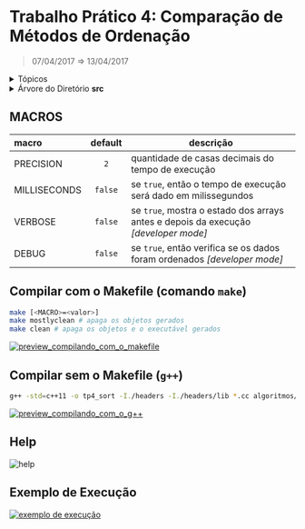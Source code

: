 # Trabalho Prático 4: Comparação de Métodos de Ordenação
> 07/04/2017 ⇒ 13/04/2017

<details>
<summary>Tópicos</summary>
<!-- TOC depthFrom:1 depthTo:6 withLinks:1 updateOnSave:0 orderedList:0 -->

* [MACROS](#macros)
* [Compilar com o Makefile (comando `make`)](#compilar-com-o-makefile-comando-make)
* [Compilar sem o Makefile (`g++`)](#compilar-sem-o-makefile-g)
* [Help](#help)
* [Exemplo de Execução](#exemplo-de-execuo)

<!-- /TOC -->
</details>

<!-- http://fnal.gov/docs/products/gcc/libg++/libg++_toc.html -->
<!-- LEGENDAS DA TREE DIRECTORY:
{pasta}
@executavel
-->
<details>
	<summary>Árvore do Diretório <b>src</b></summary>

	.
	├── {algoritmos}
	│   ├── bubblesort.cc
	│   ├── heapsort.cc
	│   ├── insertionsort.cc
	│   ├── mergesort.cc
	│   ├── quicksort.cc
	│   └── selectionsort.cc
	├── {headers}
	│   ├── analytics.hpp
	│   ├── extras.hpp
	│   ├── {lib}
	│   │   ├── arg.hpp
	│   │   ├── getopts.hpp
	│   │   ├── optionparser.h
	│   │   └── unittest.hpp
	│   └── ordenacaoAnalytics.hpp
	├── main.cc
	├── Makefile
	└── ordenacaoAnalytics.cc
</details>

## MACROS
| macro	      | default | descrição |
|:------------|:-------:|-----------|
| PRECISION   | `2`     | quantidade de casas decimais do tempo de execução
| MILLISECONDS| `false` | se `true`, então o tempo de execução será dado em milissegundos
| VERBOSE     | `false` | se `true`, mostra o estado dos arrays antes e depois da execução _[developer mode]_
| DEBUG       | `false` | se `true`, então verifica se os dados foram ordenados _[developer mode]_


## Compilar com o Makefile (comando `make`)
```bash
make [<MACRO>=<valor>]
make mostlyclean # apaga os objetos gerados
make clean # apaga os objetos e o executável gerados
```
[![preview_compilando_com_o_makefile](https://asciinema.org/a/0teeiivsyn27hp1ou4tqqofmx.png)](https://asciinema.org/a/0teeiivsyn27hp1ou4tqqofmx)


## Compilar sem o Makefile (`g++`)
```bash
g++ -std=c++11 -o tp4_sort -I./headers -I./headers/lib *.cc algoritmos/*.cc [<MACRO>=<valor>]
```
[![preview_compilando_com_o_g++](https://asciinema.org/a/09sbv3nsmny9lwvpjux68ocko.png)](https://asciinema.org/a/09sbv3nsmny9lwvpjux68ocko)


## Help
![help][preview-help]


## Exemplo de Execução
[![exemplo de execução](https://asciinema.org/a/5iaibuszmo9dhd2abk2pejelx.png)](https://asciinema.org/a/5iaibuszmo9dhd2abk2pejelx)




<!--- IMAGES REFERENCES -->
[preview-help]: http://i.imgur.com/Noj23fl.png  "--help ou -h"
